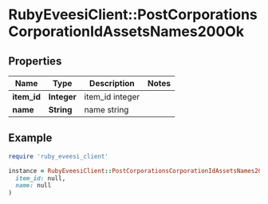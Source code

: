 # RubyEveesiClient::PostCorporationsCorporationIdAssetsNames200Ok

## Properties

| Name | Type | Description | Notes |
| ---- | ---- | ----------- | ----- |
| **item_id** | **Integer** | item_id integer |  |
| **name** | **String** | name string |  |

## Example

```ruby
require 'ruby_eveesi_client'

instance = RubyEveesiClient::PostCorporationsCorporationIdAssetsNames200Ok.new(
  item_id: null,
  name: null
)
```

